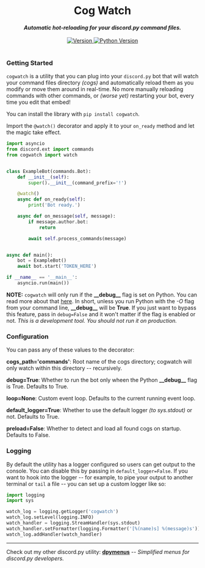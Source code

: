 <h1 align="center">Cog Watch</h1>
    
<div align="center">
  <strong><i>Automatic hot-reloading for your discord.py command files.</i></strong>
  <br>
  <br>
  
  <a href="https://pypi.org/project/cogwatch">
    <img src="https://img.shields.io/pypi/v/cogwatch?color=0073B7&label=Latest&style=for-the-badge" alt="Version" />
  </a>
  
  <a href="https://python.org">
    <img src="https://img.shields.io/pypi/pyversions/cogwatch?color=0073B7&style=for-the-badge" alt="Python Version" />
  </a>
</div>
<br>

### Getting Started
`cogwatch` is a utility that you can plug into your `discord.py` bot that will watch your command files directory *(cogs)* 
and automatically reload them as you modify or move them around in real-time. No more manually reloading commands with 
other commands, or *(worse yet)* restarting your bot, every time you edit that embed!

You can install the library with `pip install cogwatch`.

Import the `@watch()` decorator and apply it to your `on_ready` method and let the magic take effect.

```python
import asyncio
from discord.ext import commands
from cogwatch import watch


class ExampleBot(commands.Bot):
    def __init__(self):
        super().__init__(command_prefix='!')

    @watch()
    async def on_ready(self):
        print('Bot ready.')

    async def on_message(self, message):
        if message.author.bot:
            return

        await self.process_commands(message)


async def main():
    bot = ExampleBot()
    await bot.start('TOKEN_HERE')

if __name__ == '__main__':
    asyncio.run(main())
```

**NOTE:** `cogwatch` will only run if the **\_\_debug\_\_** flag is set on Python. You can read more about that 
[here](https://docs.python.org/3/library/constants.html). In short, unless you run Python with the *-O* flag from
your command line, **\_\_debug\_\_** will be **True**. If you just want to bypass this feature, pass in `debug=False` and
it won't matter if the flag is enabled or not. *This is a development tool. You should not run it on production.*

### Configuration
You can pass any of these values to the decorator:

**cogs_path='commands'**: Root name of the cogs directory; cogwatch will only watch within this directory -- recursively.

**debug=True**: Whether to run the bot only wheen the Python **\_\_debug\_\_** flag is True. Defaults to True.

**loop=None**: Custom event loop. Defaults to the current running event loop.

**default_logger=True**: Whether to use the default logger *(to sys.stdout)* or not. Defaults to True.

**preload=False**: Whether to detect and load all found cogs on startup. Defaults to False.

### Logging
By default the utility has a logger configured so users can get output to the console. You can disable this by
passing in `default_logger=False`. If you want to hook into the logger -- for example, to pipe your output to another
terminal or `tail` a file -- you can set up a custom logger like so:

```python
import logging
import sys

watch_log = logging.getLogger('cogwatch')
watch_log.setLevel(logging.INFO)
watch_handler = logging.StreamHandler(sys.stdout)
watch_handler.setFormatter(logging.Formatter('[%(name)s] %(message)s'))
watch_log.addHandler(watch_handler)
```

-----

Check out my other discord.py utility: **[dpymenus](https://github.com/robertwayne/dpymenus)** -- *Simplified menus for discord.py developers.*
